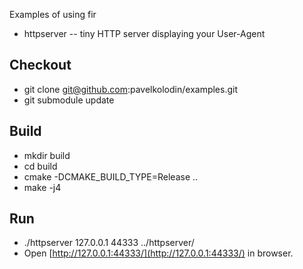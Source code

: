 Examples of using fir
* httpserver -- tiny HTTP server displaying your User-Agent

Checkout
--------
* git clone git@github.com:pavelkolodin/examples.git
* git submodule update

Build
-----

* mkdir build
* cd build
* cmake -DCMAKE_BUILD_TYPE=Release ..
* make -j4

Run
---
* ./httpserver 127.0.0.1 44333 ../httpserver/
* Open [http://127.0.0.1:44333/](http://127.0.0.1:44333/) in browser.

